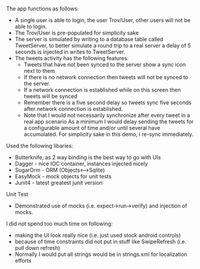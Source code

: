 The app functions as follows:

- A single user is able to login, the user Trov/User, other users will not be able to login.
- The Trov/User is pre-populated for simplicity sake
- The server is simulated by writing to a database table called TweetServer, to better simulate a
 round trip to a real server a delay of 5 seconds is injected in writes to TweetServer.
- The tweets activity has the following features:
    - Tweets that have not been synced to the server show a sync icon next to them
    - If there is no network connection then tweets will not be synced to the server.
    - If a network connection is established while on this screen then tweets will be synced
    - Remember there is a five second delay so tweets sync five seconds after network connection is
    established.
    -  Note that I would not necessarily synchronize after every tweet in a real app scenario
       As a minimum I would delay sending the tweets for a configurable amount of time and/or
       until several have accumulated. For simplicity sake in this demo, i re-sync immediately.

           

Used the following libaries:
- Butterknife, as 2 way binding is the best way to go with UIs
- Dagger - nice IOC container, instances injected nicely
- SugarOrm - ORM (Objects<-->Sqlite)
- EasyMock - mock objects for unit tests
- Junit4 - latest greatest junit version

Unit Test
- Demonstrated use of mocks (i.e. expect->run->verify) and injection of mocks.


I did not spend too much time on following:
- making the UI look really nice (i.e. just used stock android controls)
- because of time constraints did not put in stuff like SwipeRefresh (i.e. pull down refresh)
- Normally I would put all strings would be in strings.xml for localization efforts